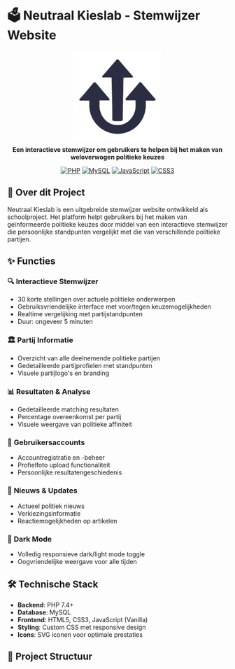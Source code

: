 # 🗳️ Neutraal Kieslab - Stemwijzer Website

<div align="center">
  <img src="images/logo-neutraal-kieslab-donkerblauw.svg" alt="Neutraal Kieslab Logo" width="200">
  
  **Een interactieve stemwijzer om gebruikers te helpen bij het maken van weloverwogen politieke keuzes**
  
  [![PHP](https://img.shields.io/badge/PHP-777BB4?style=for-the-badge&logo=php&logoColor=white)](https://www.php.net/)
  [![MySQL](https://img.shields.io/badge/MySQL-4479A1?style=for-the-badge&logo=mysql&logoColor=white)](https://www.mysql.com/)
  [![JavaScript](https://img.shields.io/badge/JavaScript-F7DF1E?style=for-the-badge&logo=javascript&logoColor=black)](https://developer.mozilla.org/en-US/docs/Web/JavaScript)
  [![CSS3](https://img.shields.io/badge/CSS3-1572B6?style=for-the-badge&logo=css3&logoColor=white)](https://www.w3.org/Style/CSS/)
</div>

## 📖 Over dit Project

Neutraal Kieslab is een uitgebreide stemwijzer website ontwikkeld als schoolproject. Het platform helpt gebruikers bij het maken van geïnformeerde politieke keuzes door middel van een interactieve stemwijzer die persoonlijke standpunten vergelijkt met die van verschillende politieke partijen.

## ✨ Functies

### 🔍 **Interactieve Stemwijzer**
- 30 korte stellingen over actuele politieke onderwerpen
- Gebruiksvriendelijke interface met voor/tegen keuzemogelijkheden
- Realtime vergelijking met partijstandpunten
- Duur: ongeveer 5 minuten

### 🏛️ **Partij Informatie**
- Overzicht van alle deelnemende politieke partijen
- Gedetailleerde partijprofielen met standpunten
- Visuele partijlogo's en branding

### 📊 **Resultaten & Analyse**
- Gedetailleerde matching resultaten
- Percentage overeenkomst per partij
- Visuele weergave van politieke affiniteit

### 👤 **Gebruikersaccounts**
- Accountregistratie en -beheer
- Profielfoto upload functionaliteit
- Persoonlijke resultatengeschiedenis

### 📰 **Nieuws & Updates**
- Actueel politiek nieuws
- Verkiezingsinformatie
- Reactiemogelijkheden op artikelen

### 🌙 **Dark Mode**
- Volledig responsieve dark/light mode toggle
- Oogvriendelijke weergave voor alle tijden

## 🛠️ Technische Stack

- **Backend**: PHP 7.4+
- **Database**: MySQL
- **Frontend**: HTML5, CSS3, JavaScript (Vanilla)
- **Styling**: Custom CSS met responsive design
- **Icons**: SVG iconen voor optimale prestaties

## 📁 Project Structuur
